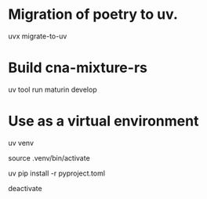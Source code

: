 # Migration of poetry to uv.
uvx migrate-to-uv

# Build cna-mixture-rs
uv tool run maturin develop

# Use as a virtual environment
uv venv

source .venv/bin/activate

uv pip install -r pyproject.toml

deactivate